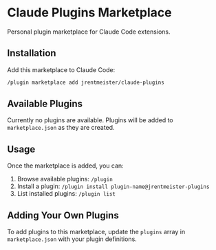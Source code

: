 # Claude Plugins Marketplace

Personal plugin marketplace for Claude Code extensions.

## Installation

Add this marketplace to Claude Code:

```bash
/plugin marketplace add jrentmeister/claude-plugins
```

## Available Plugins

Currently no plugins are available. Plugins will be added to `marketplace.json` as they are created.

## Usage

Once the marketplace is added, you can:

1. Browse available plugins: `/plugin`
2. Install a plugin: `/plugin install plugin-name@jrentmeister-plugins`
3. List installed plugins: `/plugin list`

## Adding Your Own Plugins

To add plugins to this marketplace, update the `plugins` array in `marketplace.json` with your plugin definitions.
